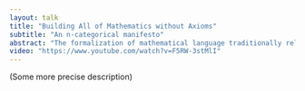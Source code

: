 ```yaml
---
layout: talk
title: "Building All of Mathematics without Axioms"
subtitle: "An n-categorical manifesto"
abstract: "The formalization of mathematical language traditionally relies on undefined terms - such as Set, Type, universes - whose properties are specified by axioms and inference rules. In this talk, I present an alternative approach in which mathematical language is entirely built from definitions. At its core are n-category constructors - an internal alternative to typing judgments - denoted as $(X : Cat_n)$ for a variable $X$, which are inductively assigned a truth value - a meaning. Defining an n-category here consists of constructing an element (a proof) of the corresponding truth value. To give meaning to these constructors, $(n-1)$-categories and $(n-1)$-functors are inductively organised as an $n$-category, resulting in a graded structure of nested $n$-categories $(Cat_{n-1} : Cat_n)$. By treating each mathematical object as an element of another object, this framework offers a natural and expressive language for higher category theory, set theory, and logic, all with vast generalisation potential. I will discuss key consequences of this approach, including its implications for fundamental notions such as sameness, size, and ∞-categories, as well as its connexions to homotopy type theory."
video: "https://www.youtube.com/watch?v=F5RW-3stMlI"
---
```

(Some more precise description)
<!-- tags: [ 'Foundations', 'Category Theory', 'Mathematical Language' ]  -->